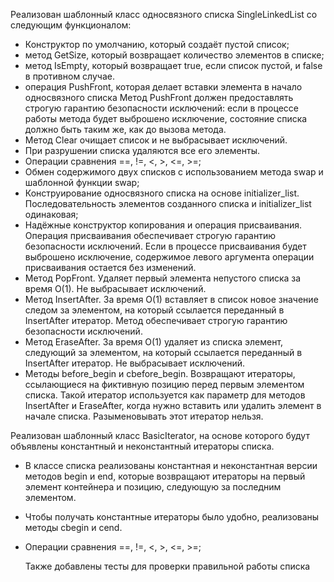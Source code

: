 Реализован шаблонный класс односвязного списка SingleLinkedList<Type> со следующим функционалом:
- Конструктор по умолчанию, который создаёт пустой список;
- метод GetSize, который возвращает количество элементов в списке;
- метод IsEmpty, который возвращает true, если список пустой, и false в противном случае.
- операция PushFront, которая делает вставки элемента в начало односвязного списка
Метод PushFront должен предоставлять строгую гарантию безопасности исключений: если в процессе работы метода будет выброшено исключение, состояние списка должно быть таким же, как до вызова метода.
- Метод Clear очищает список и не выбрасывает исключений.
- При разрушении списка удаляются все его элементы.
- Операции сравнения ==, !=, <, >, <=, >=;
- Обмен содержимого двух списков с использованием метода swap и шаблонной функции swap;
- Конструирование односвязного списка на основе initializer_list. Последовательность элементов созданного списка и initializer_list одинаковая;
- Надёжные конструктор копирования и операция присваивания. Операция присваивания обеспечивает строгую гарантию безопасности исключений. Если в процессе присваивания будет выброшено исключение, содержимое левого аргумента операции присваивания остается без изменений.
- Метод PopFront. Удаляет первый элемента непустого списка за время O(1). Не выбрасывает исключений.
- Метод InsertAfter. За время O(1) вставляет в список новое значение следом за элементом, на который ссылается переданный в InsertAfter итератор. Метод обеспечивает строгую гарантию безопасности исключений.
- Метод EraseAfter. За время O(1) удаляет из списка элемент, следующий за элементом, на который ссылается переданный в InsertAfter итератор. Не выбрасывает исключений.
- Методы before_begin и cbefore_begin. Возвращают итераторы, ссылающиеся на фиктивную позицию перед первым элементом списка. Такой итератор используется как параметр для методов InsertAfter и EraseAfter, когда нужно вставить или удалить элемент в начале списка. Разыменовывать этот итератор нельзя.

Реализован шаблонный класс BasicIterator, на основе которого будут объявлены константный и неконстантный итераторы списка.
- В классе списка реализованы константная и неконстантная версии методов begin и end, которые возвращают итераторы на первый элемент контейнера и позицию, следующую за последним элементом.
- Чтобы получать константные итераторы было удобно, реализованы методы cbegin и cend.
- Операции сравнения ==, !=, <, >, <=, >=;

  Также добавлены тесты для проверки правильной работы списка
